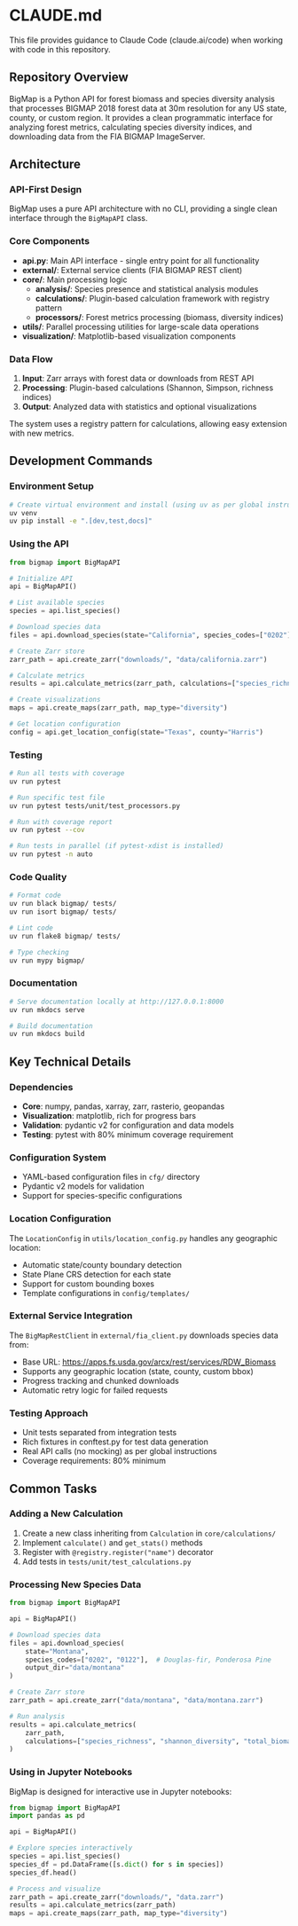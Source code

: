 # CLAUDE.md

This file provides guidance to Claude Code (claude.ai/code) when working with code in this repository.

## Repository Overview

BigMap is a Python API for forest biomass and species diversity analysis that processes BIGMAP 2018 forest data at 30m resolution for any US state, county, or custom region. It provides a clean programmatic interface for analyzing forest metrics, calculating species diversity indices, and downloading data from the FIA BIGMAP ImageServer.

## Architecture

### API-First Design

BigMap uses a pure API architecture with no CLI, providing a single clean interface through the `BigMapAPI` class.

### Core Components

- **api.py**: Main API interface - single entry point for all functionality
- **external/**: External service clients (FIA BIGMAP REST client)
- **core/**: Main processing logic
  - **analysis/**: Species presence and statistical analysis modules
  - **calculations/**: Plugin-based calculation framework with registry pattern
  - **processors/**: Forest metrics processing (biomass, diversity indices)
- **utils/**: Parallel processing utilities for large-scale data operations
- **visualization/**: Matplotlib-based visualization components

### Data Flow

1. **Input**: Zarr arrays with forest data or downloads from REST API
2. **Processing**: Plugin-based calculations (Shannon, Simpson, richness indices)
3. **Output**: Analyzed data with statistics and optional visualizations

The system uses a registry pattern for calculations, allowing easy extension with new metrics.

## Development Commands

### Environment Setup
```bash
# Create virtual environment and install (using uv as per global instructions)
uv venv
uv pip install -e ".[dev,test,docs]"
```

### Using the API
```python
from bigmap import BigMapAPI

# Initialize API
api = BigMapAPI()

# List available species
species = api.list_species()

# Download species data
files = api.download_species(state="California", species_codes=["0202"])

# Create Zarr store
zarr_path = api.create_zarr("downloads/", "data/california.zarr")

# Calculate metrics
results = api.calculate_metrics(zarr_path, calculations=["species_richness"])

# Create visualizations
maps = api.create_maps(zarr_path, map_type="diversity")

# Get location configuration
config = api.get_location_config(state="Texas", county="Harris")
```

### Testing
```bash
# Run all tests with coverage
uv run pytest

# Run specific test file
uv run pytest tests/unit/test_processors.py

# Run with coverage report
uv run pytest --cov

# Run tests in parallel (if pytest-xdist is installed)
uv run pytest -n auto
```

### Code Quality
```bash
# Format code
uv run black bigmap/ tests/
uv run isort bigmap/ tests/

# Lint code
uv run flake8 bigmap/ tests/

# Type checking
uv run mypy bigmap/
```

### Documentation
```bash
# Serve documentation locally at http://127.0.0.1:8000
uv run mkdocs serve

# Build documentation
uv run mkdocs build
```

## Key Technical Details

### Dependencies
- **Core**: numpy, pandas, xarray, zarr, rasterio, geopandas
- **Visualization**: matplotlib, rich for progress bars
- **Validation**: pydantic v2 for configuration and data models
- **Testing**: pytest with 80% minimum coverage requirement

### Configuration System
- YAML-based configuration files in `cfg/` directory
- Pydantic v2 models for validation
- Support for species-specific configurations

### Location Configuration
The `LocationConfig` in `utils/location_config.py` handles any geographic location:
- Automatic state/county boundary detection
- State Plane CRS detection for each state
- Support for custom bounding boxes
- Template configurations in `config/templates/`

### External Service Integration
The `BigMapRestClient` in `external/fia_client.py` downloads species data from:
- Base URL: https://apps.fs.usda.gov/arcx/rest/services/RDW_Biomass
- Supports any geographic location (state, county, custom bbox)
- Progress tracking and chunked downloads
- Automatic retry logic for failed requests

### Testing Approach
- Unit tests separated from integration tests
- Rich fixtures in conftest.py for test data generation
- Real API calls (no mocking) as per global instructions
- Coverage requirements: 80% minimum

## Common Tasks

### Adding a New Calculation
1. Create a new class inheriting from `Calculation` in `core/calculations/`
2. Implement `calculate()` and `get_stats()` methods
3. Register with `@registry.register("name")` decorator
4. Add tests in `tests/unit/test_calculations.py`

### Processing New Species Data
```python
from bigmap import BigMapAPI

api = BigMapAPI()

# Download species data
files = api.download_species(
    state="Montana",
    species_codes=["0202", "0122"],  # Douglas-fir, Ponderosa Pine
    output_dir="data/montana"
)

# Create Zarr store
zarr_path = api.create_zarr("data/montana", "data/montana.zarr")

# Run analysis
results = api.calculate_metrics(
    zarr_path,
    calculations=["species_richness", "shannon_diversity", "total_biomass"]
)
```

### Using in Jupyter Notebooks
BigMap is designed for interactive use in Jupyter notebooks:

```python
from bigmap import BigMapAPI
import pandas as pd

api = BigMapAPI()

# Explore species interactively
species = api.list_species()
species_df = pd.DataFrame([s.dict() for s in species])
species_df.head()

# Process and visualize
zarr_path = api.create_zarr("downloads/", "data.zarr")
results = api.calculate_metrics(zarr_path)
maps = api.create_maps(zarr_path, map_type="diversity")
```